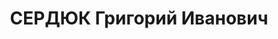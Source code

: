 ---
title: СЕРДЮК Григорий Иванович
description: "1898 г.р., украинец, майор, нач. 1 части штаба 7 СД КВО. \n  Арестован\
  \ 13.08.1937. \n  ВКВС - 22.12.1937, ВМН. Расстрелян 23.12.1937, Киев"
---